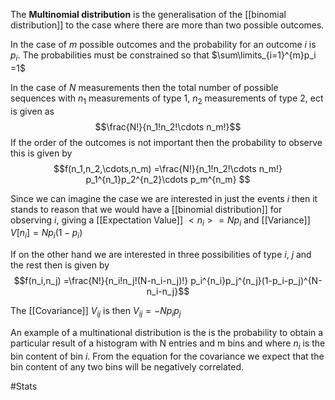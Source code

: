 The **Multinomial distribution** is the  generalisation of the [[binomial distribution]] to the case where there are more than two possible outcomes. 

In the case of $m$ possible outcomes and the probability for an outcome $i$ is $p_i$. The probabilities must be constrained so that $\sum\limits_{i=1}^{m}p_i =1$

In the case of $N$ measurements then the total number of possible sequences with $n_1$ measurements of type 1, $n_2$ measurements of type 2, ect is given as 
$$\frac{N!}{n_1!n_2!\cdots n_m!}$$
If the order of the outcomes is not important then the probability to observe this is given by 
$$f(n_1,n_2,\cdots,n_m) =\frac{N!}{n_1!n_2!\cdots n_m!} p_1^{n_1}p_2^{n_2}\cdots p_m^{n_m} $$

Since we can imagine the case we are interested in just the events $i$ then it stands to reason that we would have a [[binomial distribution]] for observing $i$, giving a [[Expectation Value]] $<n_i> = Np_i$ and [[Variance]] $V[n_i] = Np_i(1-p_i)$

If on the other hand we are interested in three possibilities of type $i$, $j$ and the rest then is given by 
$$f(n_i,n_j) =\frac{N!}{n_i!n_j!(N-n_i-n_j)!} p_i^{n_i}p_j^{n_j}(1-p_i-p_j)^{N-n_i-n_j}$$

The [[Covariance]] $V_{ij}$ is then $V_{ij} = -Np_ip_j$

An example of a multinational distribution is the is the probability to obtain a particular result of a histogram with N entries and m bins and where $n_i$ is the bin content of bin $i$. From the equation for the covariance we expect that the bin content of any two bins will be negatively correlated.

#Stats 

